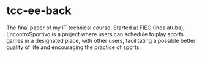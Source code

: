 # tcc-ee-back

The final paper of my IT technical course. Started at FIEC (Indaiatuba), EncontroSportivo is a project where users can schedule to play sports games in a designated place, with other users, facilitating a possible better quality of life and encouraging the practice of sports.
